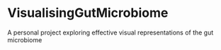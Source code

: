 # VisualisingGutMicrobiome
A personal project exploring effective visual representations of the gut microbiome
